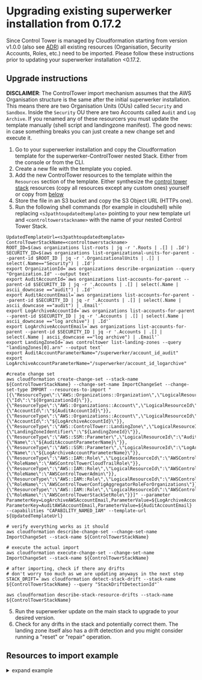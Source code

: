 # Upgrading existing superwerker installation from 0.17.2

Since Control Tower is managed by Cloudformation starting from version v1.0.0 (also see [ADR](../adrs/control-tower-cloudformation.md)) all existing resources (Organisation, Security Accounts, Roles, etc.) need to be imported. Please follow these instructions prior to updating your superwerker installation <0.17.2.

## Upgrade instructions

**DISCLAIMER**: The ControlTower import mechanism assumes that the AWS Organisation structure is the same after the initial superwerker installation. This means there are two Organisation Units (OUs) called `Security` and `Sandbox`. Inside the `Security` OU there are two Accounts called `Audit` and `Log Archive`. If you renamed any of these resourcers you must update the template manually (shell script and landingzone manifest). The good news: in case something breaks you can just create a new change set and execute it.

1. Go to your superwerker installation and copy the Cloudformation template for the superwerker-ControlTower nested Stack. Either from the console or from the CLI.
1. Create a new file with the template you copied.
1. Add the new ControlTower resources to the template within the `Resources` section of the template. Either synthesize the [control tower stack](../../cdk/src/stacks/control-tower.ts) resources (copy all resources except any custom ones) yourself or copy from [below](#resources-to-import-example)
1. Store the file in an S3 bucket and copy the S3 Object URL (HTTPs one).
1. Run the following shell commands (for example in cloudshell) while replacing `<s3pathtoupdatedtemplate>` pointing to your new template url and `<controltowerstackname>` with the name of your nested Control Tower Stack. 


```shell
UpdatedTemplateUrl=<s3pathtoupdatedtemplate>
ControlTowerStackName=<controltowerstackname>
ROOT_ID=$(aws organizations list-roots | jq -r '.Roots | .[] | .Id')
SECURITY_ID=$(aws organizations list-organizational-units-for-parent --parent-id $ROOT_ID | jq -r '.OrganizationalUnits | .[] | select(.Name=="Security") | .Id')
export OrganizationId=`aws organizations describe-organization --query "Organization.Id" --output text`
export AuditAccountId=`aws organizations list-accounts-for-parent --parent-id $SECURITY_ID | jq -r '.Accounts | .[] | select(.Name | ascii_downcase =="audit") | .Id'`
export AuditAccountEmail=`aws organizations list-accounts-for-parent --parent-id $SECURITY_ID | jq -r '.Accounts | .[] | select(.Name | ascii_downcase =="audit") | .Email'`
export LogArchiveAccountId=`aws organizations list-accounts-for-parent --parent-id $SECURITY_ID | jq -r '.Accounts | .[] | select(.Name | ascii_downcase =="log archive") | .Id'`
export LogArchiveAccountEmail=`aws organizations list-accounts-for-parent --parent-id $SECURITY_ID | jq -r '.Accounts | .[] | select(.Name | ascii_downcase =="log archive") | .Email'`
export LandingZoneId=`aws controltower list-landing-zones --query "landingZones[0].arn" --output text`
export AuditAccountParameterName="/superwerker/account_id_audit"
export LogArchiveAccountParameterName="/superwerker/account_id_logarchive"

#create change set
aws cloudformation create-change-set --stack-name ${ControlTowerStackName} --change-set-name ImportChangeSet --change-set-type IMPORT --resources-to-import "[{\"ResourceType\":\"AWS::Organizations::Organization\",\"LogicalResourceId\":\"Organization\",\"ResourceIdentifier\":{\"Id\":\"${OrganizationId}\"}}, {\"ResourceType\":\"AWS::Organizations::Account\",\"LogicalResourceId\":\"AuditAccount\",\"ResourceIdentifier\":{\"AccountId\":\"${AuditAccountId}\"}}, {\"ResourceType\":\"AWS::Organizations::Account\",\"LogicalResourceId\":\"LogArchiveAccount\",\"ResourceIdentifier\":{\"AccountId\":\"${LogArchiveAccountId}\"}}, {\"ResourceType\":\"AWS::ControlTower::LandingZone\",\"LogicalResourceId\":\"LandingZone\",\"ResourceIdentifier\":{\"LandingZoneIdentifier\":\"${LandingZoneId}\"}},{\"ResourceType\":\"AWS::SSM::Parameter\",\"LogicalResourceId\":\"AuditAccountParameter\",\"ResourceIdentifier\":{\"Name\":\"${AuditAccountParameterName}\"}}, {\"ResourceType\":\"AWS::SSM::Parameter\",\"LogicalResourceId\":\"LogArchiveAccountParameter\",\"ResourceIdentifier\":{\"Name\":\"${LogArchiveAccountParameterName}\"}}, {\"ResourceType\":\"AWS::IAM::Role\",\"LogicalResourceId\":\"AWSControlTowerCloudTrailRole\",\"ResourceIdentifier\":{\"RoleName\":\"AWSControlTowerCloudTrailRole\"}}, {\"ResourceType\":\"AWS::IAM::Role\",\"LogicalResourceId\":\"AWSControlTowerAdmin\",\"ResourceIdentifier\":{\"RoleName\":\"AWSControlTowerAdmin\"}}, {\"ResourceType\":\"AWS::IAM::Role\",\"LogicalResourceId\":\"AWSControlTowerConfigAggregatorRoleForOrganizations\",\"ResourceIdentifier\":{\"RoleName\":\"AWSControlTowerConfigAggregatorRoleForOrganizations\"}}, {\"ResourceType\":\"AWS::IAM::Role\",\"LogicalResourceId\":\"AWSControlTowerStackSetRole\",\"ResourceIdentifier\":{\"RoleName\":\"AWSControlTowerStackSetRole\"}}]" --parameter ParameterKey=LogArchiveAWSAccountEmail,ParameterValue=${LogArchiveAccountEmail} ParameterKey=AuditAWSAccountEmail,ParameterValue=${AuditAccountEmail} --capabilities "CAPABILITY_NAMED_IAM" --template-url ${UpdatedTemplateUrl}

# verify everything works as it should
aws cloudformation describe-change-set --change-set-name ImportChangeSet --stack-name ${ControlTowerStackName}

# execute the actual import
aws cloudformation execute-change-set --change-set-name ImportChangeSet --stack-name ${ControlTowerStackName}

# after importing, check if there any drifts
# don't worry too much as we are updating anyways in the next step
STACK_DRIFT=`aws cloudformation detect-stack-drift --stack-name ${ControlTowerStackName} --query "StackDriftDetectionId"`

aws cloudformation describe-stack-resource-drifts --stack-name ${ControlTowerStackName}
```
5. Run the superwerker update on the main stack to upgrade to your desired version.
6. Check for any drifts in the stack and potentially correct them. The landing zone itself also has a drift detection and you might consider running a "reset" or "repair" operation.

## Resources to import example

<details name="resources">
  <summary>expand example</summary>
  
  These resources need to be added to the existing control tower template and then uploaded to S3. Disclaimer: Control Tower only allows to install the latest version. Consider upgrading to the latest version in the template below.

  ### Resources to add
  ```json
"Organization": {
   "Type": "AWS::Organizations::Organization",
   "Properties": {
    "FeatureSet": "ALL"
   },
   "UpdateReplacePolicy": "Retain",
   "DeletionPolicy": "Retain",
   "Metadata": {
    "aws:cdk:path": "SuperwerkerStack/ControlTower/Organization"
   }
  },
  "LogArchiveAccount": {
   "Type": "AWS::Organizations::Account",
   "Properties": {
    "AccountName": "Log Archive",
    "Email": {
     "Ref": "LogArchiveAWSAccountEmail"
    }
   },
   "DependsOn": [
    "Organization"
   ],
   "UpdateReplacePolicy": "Retain",
   "DeletionPolicy": "Retain",
   "Metadata": {
    "aws:cdk:path": "SuperwerkerStack/ControlTower/LogArchiveAccount"
   }
  },
  "LogArchiveAccountParameter": {
   "Type": "AWS::SSM::Parameter",
   "Properties": {
    "Description": "(superwerker) account id of logarchive account",
    "Name": "/superwerker/account_id_logarchive",
    "Type": "String",
    "Value": {
     "Fn::GetAtt": [
      "LogArchiveAccount",
      "AccountId"
     ]
    }
   },
   "UpdateReplacePolicy": "Delete",
   "DeletionPolicy": "Delete",
   "Metadata": {
    "aws:cdk:path": "SuperwerkerStack/ControlTower/LogArchiveAccountParameter/Resource"
   }
  },
  "AuditAccount": {
   "Type": "AWS::Organizations::Account",
   "Properties": {
    "AccountName": "Audit",
    "Email": {
     "Ref": "AuditAWSAccountEmail"
    }
   },
   "DependsOn": [
    "Organization"
   ],
   "UpdateReplacePolicy": "Retain",
   "DeletionPolicy": "Retain",
   "Metadata": {
    "aws:cdk:path": "SuperwerkerStack/ControlTower/AuditAccount"
   }
  },
  "AuditAccountParameter": {
   "Type": "AWS::SSM::Parameter",
   "Properties": {
    "Description": "(superwerker) account id of audit account",
    "Name": "/superwerker/account_id_audit",
    "Type": "String",
    "Value": {
     "Fn::GetAtt": [
      "AuditAccount",
      "AccountId"
     ]
    }
   },
   "UpdateReplacePolicy": "Delete",
   "DeletionPolicy": "Delete",
   "Metadata": {
    "aws:cdk:path": "SuperwerkerStack/ControlTower/AuditAccountParameter/Resource"
   }
  },
  "AWSControlTowerAdmin": {
   "Type": "AWS::IAM::Role",
   "Properties": {
    "AssumeRolePolicyDocument": {
     "Statement": [
      {
       "Action": "sts:AssumeRole",
       "Effect": "Allow",
       "Principal": {
        "Service": "controltower.amazonaws.com"
       }
      }
     ],
     "Version": "2012-10-17"
    },
    "ManagedPolicyArns": [
     {
      "Fn::Join": [
       "",
       [
        "arn:",
        {
         "Ref": "AWS::Partition"
        },
        ":iam::aws:policy/service-role/AWSControlTowerServiceRolePolicy"
       ]
      ]
     }
    ],
    "Path": "/service-role/",
    "Policies": [
     {
      "PolicyDocument": {
       "Statement": [
        {
         "Action": "ec2:DescribeAvailabilityZones",
         "Effect": "Allow",
         "Resource": "*"
        }
       ],
       "Version": "2012-10-17"
      },
      "PolicyName": "AWSControlTowerAdminPolicy"
     }
    ],
    "RoleName": "AWSControlTowerAdmin"
   },
   "UpdateReplacePolicy": "Delete",
   "DeletionPolicy": "Delete",
   "Metadata": {
    "aws:cdk:path": "SuperwerkerStack/ControlTower/AWSControlTowerAdmin/Resource"
   }
  },
  "AWSControlTowerCloudTrailRole": {
   "Type": "AWS::IAM::Role",
   "Properties": {
    "AssumeRolePolicyDocument": {
     "Statement": [
      {
       "Action": "sts:AssumeRole",
       "Effect": "Allow",
       "Principal": {
        "Service": "cloudtrail.amazonaws.com"
       }
      }
     ],
     "Version": "2012-10-17"
    },
    "Path": "/service-role/",
    "Policies": [
     {
      "PolicyDocument": {
       "Statement": [
        {
         "Action": [
          "logs:CreateLogStream",
          "logs:PutLogEvents"
         ],
         "Effect": "Allow",
         "Resource": "arn:aws:logs:*:*:log-group:aws-controltower/CloudTrailLogs:*"
        }
       ],
       "Version": "2012-10-17"
      },
      "PolicyName": "AWSControlTowerCloudTrailRolePolicy"
     }
    ],
    "RoleName": "AWSControlTowerCloudTrailRole"
   },
   "UpdateReplacePolicy": "Delete",
   "DeletionPolicy": "Delete",
   "Metadata": {
    "aws:cdk:path": "SuperwerkerStack/ControlTower/AWSControlTowerCloudTrailRole/Resource"
   }
  },
  "AWSControlTowerConfigAggregatorRoleForOrganizations": {
   "Type": "AWS::IAM::Role",
   "Properties": {
    "AssumeRolePolicyDocument": {
     "Statement": [
      {
       "Action": "sts:AssumeRole",
       "Effect": "Allow",
       "Principal": {
        "Service": "config.amazonaws.com"
       }
      }
     ],
     "Version": "2012-10-17"
    },
    "ManagedPolicyArns": [
     {
      "Fn::Join": [
       "",
       [
        "arn:",
        {
         "Ref": "AWS::Partition"
        },
        ":iam::aws:policy/service-role/AWSConfigRoleForOrganizations"
       ]
      ]
     }
    ],
    "Path": "/service-role/",
    "RoleName": "AWSControlTowerConfigAggregatorRoleForOrganizations"
   },
   "UpdateReplacePolicy": "Delete",
   "DeletionPolicy": "Delete",
   "Metadata": {
    "aws:cdk:path": "SuperwerkerStack/ControlTower/AWSControlTowerConfigAggregatorRoleForOrganizations/Resource"
   }
  },
  "AWSControlTowerStackSetRole": {
   "Type": "AWS::IAM::Role",
   "Properties": {
    "AssumeRolePolicyDocument": {
     "Statement": [
      {
       "Action": "sts:AssumeRole",
       "Effect": "Allow",
       "Principal": {
        "Service": "cloudformation.amazonaws.com"
       }
      }
     ],
     "Version": "2012-10-17"
    },
    "Path": "/service-role/",
    "Policies": [
     {
      "PolicyDocument": {
       "Statement": [
        {
         "Action": "sts:AssumeRole",
         "Effect": "Allow",
         "Resource": "arn:aws:iam::*:role/AWSControlTowerExecution"
        }
       ],
       "Version": "2012-10-17"
      },
      "PolicyName": "AWSControlTowerStackSetRolePolicy"
     }
    ],
    "RoleName": "AWSControlTowerStackSetRole"
   },
   "UpdateReplacePolicy": "Delete",
   "DeletionPolicy": "Delete",
   "Metadata": {
    "aws:cdk:path": "SuperwerkerStack/ControlTower/AWSControlTowerStackSetRole/Resource"
   }
  },
  "LandingZone": {
   "Type": "AWS::ControlTower::LandingZone",
   "Properties": {
    "Manifest": {
     "governedRegions": [
      {
       "Ref": "AWS::Region"
      }
     ],
     "organizationStructure": {
      "security": {
       "name": "Security"
      },
      "sandbox": {
       "name": "Sandbox"
      }
     },
     "centralizedLogging": {
      "accountId": {
       "Fn::GetAtt": [
        "LogArchiveAccount",
        "AccountId"
       ]
      },
      "configurations": {
       "loggingBucket": {
        "retentionDays": 365
       },
       "accessLoggingBucket": {
        "retentionDays": 365
       }
      },
      "enabled": true
     },
     "securityRoles": {
      "accountId": {
       "Fn::GetAtt": [
        "AuditAccount",
        "AccountId"
       ]
      }
     },
     "accessManagement": {
      "enabled": true
     }
    },
    "Tags": [
     {
      "Key": "name",
      "Value": "superwerker"
     }
    ],
    "Version": "3.3"
   },
   "DependsOn": [
    "AuditAccount",
    "AWSControlTowerAdmin",
    "AWSControlTowerCloudTrailRole",
    "AWSControlTowerConfigAggregatorRoleForOrganizations",
    "AWSControlTowerStackSetRole",
    "LogArchiveAccount",
    "Organization"
   ],
   "UpdateReplacePolicy": "Delete",
   "DeletionPolicy": "Delete",
   "Metadata": {
    "aws:cdk:path": "SuperwerkerStack/ControlTower/LandingZone"
   }
  }
  ```
</details>
